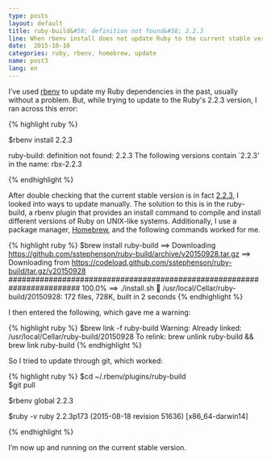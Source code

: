 ```yaml
---
type: posts
layout: default
title: ruby-build&#58; definition not found&#58; 2.2.3
line: When rbenv install does not update Ruby to the current stable version
date:  2015-10-10 
categories: ruby, rbenv, homebrew, update 
name: post3
lang: en
---
```


I’ve used <html><a href="https://github.com/sstephenson/rbenv">rbenv</a></html> to update my Ruby dependencies in the past, usually without a problem. But, while trying to update to the Ruby's 2.2.3 version, I ran across this error: 

{% highlight ruby %}

$rbenv install 2.2.3

ruby-build: definition not found: 2.2.3
The following versions contain `2.2.3' in the name:
rbx-2.2.3

{% endhighlight %}

After double checking that the current stable version is in fact <html><a href="https://www.ruby-lang.org/en/downloads/">2.2.3</a></html>, I looked into ways to update manually. The solution to this is in the ruby-build, a rbenv plugin that provides an install command to compile and install different versions of Ruby on UNIX-like systems. Additionally, I use a package manager, <html><a href="http://brew.sh/">Homebrew</a></html>, and the following commands worked for me. 

{% highlight ruby %}
$brew install ruby-build
	==> Downloading https://github.com/sstephenson/ruby-build/archive/v20150928.tar.gz
	==> Downloading from https://codeload.github.com/sstephenson/ruby-build/tar.gz/v20150928
	######################################################################## 100.0%
	==> ./install.sh
	🍺  /usr/local/Cellar/ruby-build/20150928: 172 files, 728K, built in 2 seconds
{% endhighlight %}

I then entered the following, which gave me a warning: 

{% highlight ruby %}
$brew link -f ruby-build
	Warning: Already linked: /usr/local/Cellar/ruby-build/20150928
	To relink: brew unlink ruby-build && brew link ruby-build
{% endhighlight %}

So I tried to update through git, which worked:

{% highlight ruby %} 
$cd ~/.rbenv/plugins/ruby-build 	
$git pull

$rbenv global 2.2.3

$ruby -v
	ruby 2.2.3p173 (2015-08-18 revision 51636) [x86_64-darwin14]

{% endhighlight %}

I’m now up and running on the current stable version. 



